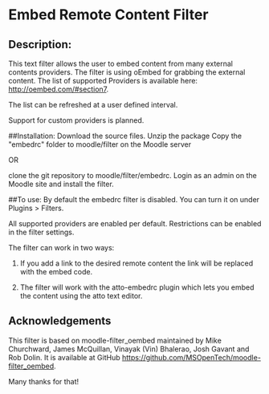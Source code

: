 # Embed Remote Content Filter

## Description:
This text filter allows the user to embed content from many external contents providers.
The filter is using oEmbed for grabbing the external content. The list of supported Providers is available here:
http://oembed.com/#section7.

The list can be refreshed at a user defined interval.

Support for custom providers is planned.


##Installation:
Download the source files.
Unzip the package
Copy the "embedrc" folder to moodle/filter on the Moodle server

OR

clone the git repository to moodle/filter/embedrc.
Login as an admin on the Moodle site and install the filter.

##To use:
By default the embedrc filter is disabled. You can turn it on under Plugins > Filters.

All supported providers are enabled per default. Restrictions can be enabled in the filter settings.

The filter can work in two ways:

1. If you add a link to the desired remote content the link will be replaced with the embed code.

2. The filter will work with the atto-embedrc plugin which lets you embed the content using the atto text editor.

## Acknowledgements

This filter is based on moodle-filter_oembed maintained by Mike Churchward, James McQuillan, Vinayak (Vin) Bhalerao, Josh Gavant and Rob Dolin.
It is available at GitHub https://github.com/MSOpenTech/moodle-filter_oembed.

Many thanks for that!